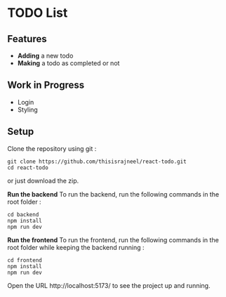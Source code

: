 # TODO List 

## Features
+ **Adding** a new todo
+ **Making** a todo as completed or not

## Work in Progress
+ Login
+ Styling

## Setup
Clone the repository using git :

    git clone https://github.com/thisisrajneel/react-todo.git
    cd react-todo
or just download the zip.

**Run the backend**
To run the backend, run the following commands in the root folder :

    cd backend
    npm install
    npm run dev

**Run the frontend**
To run the frontend, run the following commands in the root folder while keeping the backend running :

    cd frontend
    npm install
    npm run dev
Open the URL http://localhost:5173/ to see the project up and running.